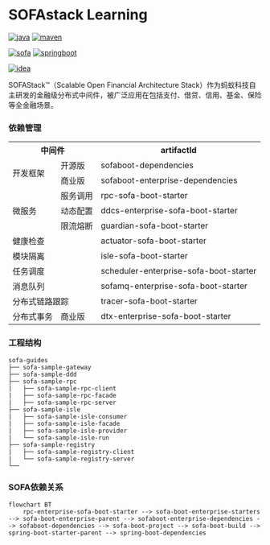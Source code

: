 
# SOFAstack Learning
[![java](https://img.shields.io/badge/Java-17.0.11-F80000?logo=oracle)](https://www.oracle.com/cn/java/technologies/downloads/)
[![maven](https://img.shields.io/badge/Apache_Maven-3.9.7-C71A36?logo=apachemaven)](https://maven.apache.org/download.cgi)

[![sofa](https://img.shields.io/badge/SOFAStack-4.0.0-1677FF?logo=Alipay)](https://www.sofastack.tech)
[![springboot](https://img.shields.io/badge/Spring_Boot-3.3.0-6DB33F?logo=springboot)](https://spring.io/projects/spring-boot#learn)

[![idea](https://img.shields.io/badge/IntelliJ_IDEA-2024.1.2-000000?logo=intellijidea)](https://www.jetbrains.com/idea/)

SOFAStack™（Scalable Open Financial Architecture Stack）作为蚂蚁科技自主研发的金融级分布式中间件，被广泛应用在包括支付、借贷、信用、基金、保险等全金融场景。

### 依赖管理
<table>
    <tr>
        <th colspan="2">中间件</th>
        <th>artifactId</th>
    </tr>
    <tr>
        <td rowspan="2">开发框架</td>
        <td>开源版</td>
        <td>sofaboot-dependencies</td>
    </tr>
    <tr>
        <td>商业版</td>
        <td>sofaboot-enterprise-dependencies </td>
    </tr>
    <tr>
        <td rowspan="3">微服务</td>
        <td>服务调用</td>
        <td>rpc-sofa-boot-starter</td>
    </tr>
    <tr>
        <td>动态配置</td>
        <td>ddcs-enterprise-sofa-boot-starter</td>
    </tr>
    <tr>
        <td>限流熔断</td>
        <td>guardian-sofa-boot-starter</td>
    </tr>
    <tr>
        <td colspan="2">健康检查</td>
        <td>actuator-sofa-boot-starter</td>
    </tr>
    <tr>
        <td colspan="2">模块隔离</td>
        <td>isle-sofa-boot-starter</td>
    </tr>
    <tr>
        <td colspan="2">任务调度</td>
        <td>scheduler-enterprise-sofa-boot-starter</td>
    </tr>
    <tr>
        <td colspan="2">消息队列</td>
        <td>sofamq-enterprise-sofa-boot-starter</td>
    </tr>
    <tr>
        <td colspan="2">分布式链路跟踪</td>
        <td>tracer-sofa-boot-starter</td>
    </tr>
    <tr>
        <td>分布式事务</td>
        <td>商业版</td>
        <td>dtx-enterprise-sofa-boot-starter</td>
    </tr>
</table>

### 工程结构
```
sofa-guides 
├── sofa-sample-gateway 
├── sofa-sample-ddd 
├── sofa-sample-rpc 
|   ├── sofa-sample-rpc-client     
|   ├── sofa-sample-rpc-facade
|   ├── sofa-sample-rpc-server
├── sofa-sample-isle 
|   ├── sofa-sample-isle-consumer     
|   ├── sofa-sample-isle-facade
|   ├── sofa-sample-isle-provider
|   └── sofa-sample-isle-run
├── sofa-sample-registry 
|   ├── sofa-sample-registry-client     
|   └── sofa-sample-registry-server
└──
```

### SOFA依赖关系
```mermaid
flowchart BT
    rpc-enterprise-sofa-boot-starter --> sofa-boot-enterprise-starters --> sofa-boot-enterprise-parent --> sofaboot-enterprise-dependencies --> sofaboot-dependencies --> sofa-boot-project --> sofa-boot-build --> spring-boot-starter-parent --> spring-boot-dependencies 
```